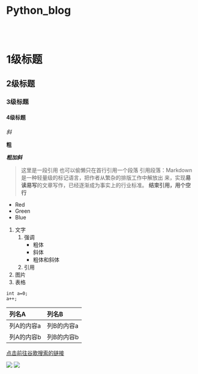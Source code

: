 # Python_blog
<br><br>
# 1级标题
## 2级标题
### 3级标题
#### 4级标题
*斜*<br>

**粗**<br>

***粗加斜***<br>


> 这里是一段引用
> 也可以偷懒只在首行引用一个段落
> 引用段落：Markdown是一种轻量级的标记语言，把作者从繁杂的排版工作中解放出
  来，实现**易读易写**的文章写作，已经逐渐成为事实上的行业标准。
>**结束引用，用个空行**
- Red
- Green
- Blue
1. 文字
    1. 强调
        - 粗体
        - 斜体
        - 粗体和斜体
    2. 引用
2. 图片
3. 表格


```
int a=0;
a++;
```
|列名A|列名B|
|:---|:---|
|列A的内容a|列B的内容a|
|列A的内容b|列B的内容b|

[点击前往谷歌搜索的链接](https://www.google.com.hk/)

![](https://github.com/MengruHan/images/blob/master/006dcWo3gy1gex27tdvl2j30j60aswja.jpg)
![](https://github.com/MengruHan/images/blob/master/141590377059_.pic_hd.jpg)

